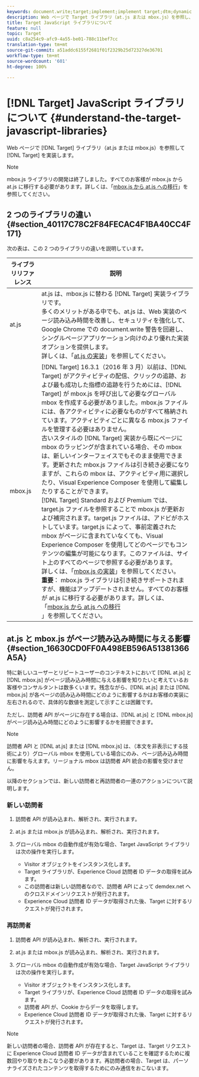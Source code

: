 ```yaml
---
keywords: document.write;target;implement;implement target;dtm;dynamic tag management;at.js;mbox.js;target.js;mbox
description: Web ページで Target ライブラリ（at.js または mbox.js）を参照し、Target を実装します。
title: Target JavaScript ライブラリについて
feature: null
topic: Target
uuid: c8a254c9-afc9-4a55-be01-788c11bef7cc
translation-type: tm+mt
source-git-commit: a51addc6155f2681f01f2329b25d72327de36701
workflow-type: tm+mt
source-wordcount: '601'
ht-degree: 100%

---
```



# [!DNL Target] JavaScript ライブラリについて {#understand-the-target-javascript-libraries}

Web ページで [!DNL Target] ライブラリ（at.js または mbox.js）を参照して [!DNL Target] を実装します。

>[!NOTE]
>
>mbox.js ライブラリの開発は終了しました。すべてのお客様が mbox.js から at.js に移行する必要があります。詳しくは、「[mbox.js から at.js への移行](../../c-implementing-target/c-implementing-target-for-client-side-web/t-mbox-download/c-target-atjs-implementation/target-migrate-atjs.md#task_DE55DCE9AC2F49728395665DE1B1E6EA)」を参照してください。

## 2 つのライブラリの違い {#section_40117C78C2F84FECAC4F1BA40CC4F171}

次の表は、この 2 つのライブラリの違いを説明しています。

| ライブラリリファレンス | 説明 |
|--- |--- |
| at.js | at.js は、mbox.js に替わる [!DNL Target] 実装ライブラリです。<br>多くのメリットがある中でも、at.js は、Web 実装のページ読み込み時間を改善し、セキュリティを強化して、Google Chrome での document.write 警告を回避し、シングルページアプリケーション向けのより優れた実装オプションを提供します。<br>詳しくは、「[at.js の実装](/help/c-implementing-target/c-implementing-target-for-client-side-web/t-mbox-download/c-target-atjs-implementation/target-atjs-implementation.md)」を参照してください。 |
| mbox.js | [!DNL Target] 16.3.1（2016 年 3 月）以前は、[!DNL Target] がアクティビティの配信、クリックの追跡、および最も成功した指標の追跡を行うためには、[!DNL Target] が mbox.js を呼び出して必要なグローバル mbox を作成する必要がありました。mbox.js ファイルには、各アクティビティに必要なものがすべて格納されています。アクティビティごとに異なる mbox.js ファイルを管理する必要はありません。<br>古いスタイルの [!DNL Target] 実装から既にページに mbox のラッピングが含まれている場合、その mbox は、新しいインターフェイスでもそのまま使用できます。更新された mbox.js ファイルは引き続き必要になりますが、これらの mbox は、アクティビティ用に選択したり、Visual Experience Composer を使用して編集したりすることができます。<br>[!DNL Target] Standard および Premium では、target.js ファイルを参照することで mbox.js が更新および補完されます。target.js ファイルは、アドビがホストしています。target.js によって、事前定義された mbox がページに含まれていなくても、Visual Experience Composer を使用してどのページでもコンテンツの編集が可能になります。このファイルは、サイト上のすべてのページで参照する必要があります。<br>詳しくは、「[mbox.js の実装](/help/c-implementing-target/c-implementing-target-for-client-side-web/t-mbox-download/mbox-download.md)」を参照してください。<br>**重要**： mbox.js ライブラリは引き続きサポートされますが、機能はアップデートされません。すべてのお客様が at.js に移行する必要があります。詳しくは、「[mbox.js から at.js への移行](/help/c-implementing-target/c-implementing-target-for-client-side-web/t-mbox-download/c-target-atjs-implementation/target-migrate-atjs.md)<br>」を参照してください。 |

## at.js と mbox.js がページ読み込み時間に与える影響 {#section_16630CD0FF0A498EB596A51381366A5A}

特に新しいユーザーとリピートユーザーのコンテキストにおいて [!DNL at.js] と [!DNL mbox.js] がページ読み込み時間に与える影響を知りたいと考えているお客様やコンサルタントは数多くいます。残念ながら、[!DNL at.js] または [!DNL mbox.js] が各ページの読み込み時間にどのように影響するかはお客様の実装に左右されるので、具体的な数値を測定して示すことは困難です。

ただし、訪問者 API がページに存在する場合は、[!DNL at.js] と [!DNL mbox.js] がページ読み込み時間にどのように影響するかを把握できます。

>[!NOTE]
>
>訪問者 API と [!DNL at.js] または [!DNL mbox.js] は、（本文を非表示にする技術により）グローバル mbox を使用している場合にのみ、ページ読み込み時間に影響を与えます。リージョナル mbox は訪問者 API 統合の影響を受けません。

以降のセクションでは、新しい訪問者と再訪問者の一連のアクションについて説明します。

### 新しい訪問者

1. 訪問者 API が読み込まれ、解析され、実行されます。
1. at.js または mbox.js が読み込まれ、解析され、実行されます。
1. グローバル mbox の自動作成が有効な場合、Target JavaScript ライブラリは次の操作を実行します。

   * Visitor オブジェクトをインスタンス化します。
   * Target ライブラリが、Experience Cloud 訪問者 ID データの取得を試みます。
   * この訪問者は新しい訪問者なので、訪問者 API によって demdex.net へのクロスドメインリクエストが発行されます。
   * Experience Cloud 訪問者 ID データが取得された後、Target に対するリクエストが発行されます。

### 再訪問者

1. 訪問者 API が読み込まれ、解析され、実行されます。
1. at.js または mbox.js が読み込まれ、解析され、実行されます。
1. グローバル mbox の自動作成が有効な場合、Target JavaScript ライブラリは次の操作を実行します。

   * Visitor オブジェクトをインスタンス化します。
   * Target ライブラリが、Experience Cloud 訪問者 ID データの取得を試みます。
   * 訪問者 API が、Cookie からデータを取得します。
   * Experience Cloud 訪問者 ID データが取得された後、Target に対するリクエストが発行されます。

>[!NOTE]
>
>新しい訪問者の場合、訪問者 API が存在すると、Target は、Target リクエストに Experience Cloud 訪問者 ID データが含まれていることを確認するために複数回やり取りをおこなう必要があります。再訪問者の場合、Target は、パーソナライズされたコンテンツを取得するためにのみ通信をおこないます。
